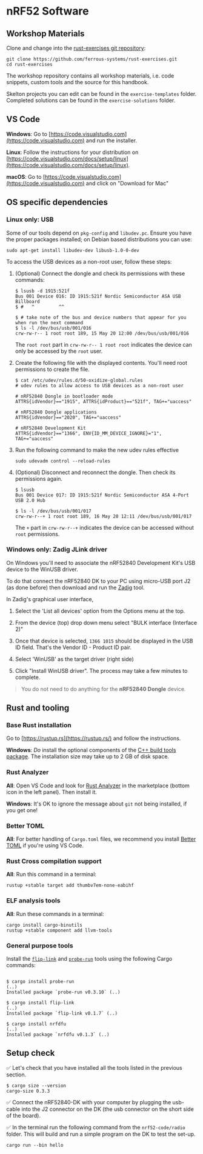 # nRF52 Software

## Workshop Materials

Clone and change into the [rust-exercises git repository](https://github.com/ferrous-systems/rust-exercises):

```console
git clone https://github.com/ferrous-systems/rust-exercises.git
cd rust-exercises
```

The workshop repository contains all workshop materials, i.e. code snippets, custom tools and the source for this handbook.

Skelton projects you can edit can be found in the `exercise-templates` folder. Completed solutions can be found in the `exercise-solutions` folder.

## VS Code

**Windows**: Go to [https://code.visualstudio.com](https://code.visualstudio.com) and run the installer.

**Linux**: Follow the instructions for your distribution on [https://code.visualstudio.com/docs/setup/linux](https://code.visualstudio.com/docs/setup/linux).

**macOS**: Go to [https://code.visualstudio.com](https://code.visualstudio.com) and click on "Download for Mac"

## OS specific dependencies

### Linux only: USB

Some of our tools depend on `pkg-config` and `libudev.pc`. Ensure you have the proper packages installed; on Debian based distributions you can use:

```console
sudo apt-get install libudev-dev libusb-1.0-0-dev
```

To access the USB devices as a non-root user, follow these steps:

1. (Optional) Connect the dongle and check its permissions with these commands:

    ```console
    $ lsusb -d 1915:521f
    Bus 001 Device 016: ID 1915:521f Nordic Semiconductor ASA USB Billboard
    $ #   ^         ^^

    $ # take note of the bus and device numbers that appear for you when run the next command
    $ ls -l /dev/bus/usb/001/016
    crw-rw-r-- 1 root root 189, 15 May 20 12:00 /dev/bus/usb/001/016
    ```

    The `root root` part in `crw-rw-r-- 1 root root` indicates the device can only be accessed by the `root` user.

2. Create the following file with the displayed contents. You'll need root permissions to create the file.

    ```console
    $ cat /etc/udev/rules.d/50-oxidize-global.rules
    # udev rules to allow access to USB devices as a non-root user

    # nRF52840 Dongle in bootloader mode
    ATTRS{idVendor}=="1915", ATTRS{idProduct}=="521f", TAG+="uaccess"

    # nRF52840 Dongle applications
    ATTRS{idVendor}=="2020", TAG+="uaccess"

    # nRF52840 Development Kit
    ATTRS{idVendor}=="1366", ENV{ID_MM_DEVICE_IGNORE}="1", TAG+="uaccess"
    ```

3. Run the following command to make the new udev rules effective

    ```console
    sudo udevadm control --reload-rules
    ```

4. (Optional) Disconnect and reconnect the dongle. Then check its permissions again.

    ```console
    $ lsusb
    Bus 001 Device 017: ID 1915:521f Nordic Semiconductor ASA 4-Port USB 2.0 Hub

    $ ls -l /dev/bus/usb/001/017
    crw-rw-r--+ 1 root root 189, 16 May 20 12:11 /dev/bus/usb/001/017
    ```

    The `+` part in `crw-rw-r--+` indicates the device can be accessed without `root` permissions.

### Windows only: Zadig JLink driver

On Windows you'll need to associate the nRF52840 Development Kit's USB device to the WinUSB driver.

To do that connect the nRF52840 DK to your PC using micro-USB port J2 (as done before) then download and run the [Zadig] tool.

[Zadig]: https://zadig.akeo.ie/

In Zadig's graphical user interface,

1. Select the 'List all devices' option from the Options menu at the top.

2. From the device (top) drop down menu select "BULK interface (Interface 2)"

3. Once that device is selected, `1366 1015` should be displayed in the USB ID field. That's the Vendor ID - Product ID pair.

4. Select 'WinUSB' as the target driver (right side)

5. Click "Install WinUSB driver". The process may take a few minutes to complete.

> You do not need to do anything for the **nRF52840 Dongle** device.

## Rust and tooling

### Base Rust installation

Go to [https://rustup.rs](https://rustup.rs/) and follow the instructions.

**Windows**: *Do* install the optional components of the [C++ build tools package](https://visualstudio.microsoft.com/visual-cpp-build-tools/). The installation size may take up to 2 GB of disk space.

### Rust Analyzer

**All**: Open VS Code and look for [Rust Analyzer](https://marketplace.visualstudio.com/items?itemName=matklad.rust-analyzer) in the marketplace (bottom icon in the left panel). Then install it.

**Windows**: It's OK to ignore the message about `git` not being installed, if you get one!

### Better TOML

**All**: For better handling of `Cargo.toml` files, we recommend you install [Better TOML](https://marketplace.visualstudio.com/items?itemName=bungcip.better-toml) if you're using VS Code.

### Rust Cross compilation support

**All**: Run this command in a terminal:

```console
rustup +stable target add thumbv7em-none-eabihf
```

### ELF analysis tools

**All**: Run these commands in a terminal:

```console
cargo install cargo-binutils
rustup +stable component add llvm-tools
```

### General purpose tools

Install the [`flip-link`](https://crates.io/crates/flip-link) and [`probe-run`](https://crates.io/crates/probe-run) tools using the following Cargo commands:

```console

$ cargo install probe-run
(..)
Installed package `probe-run v0.3.10` (..)

$ cargo install flip-link
(..)
Installed package `flip-link v0.1.7` (..)

$ cargo install nrfdfu
(..)
Installed package `nrfdfu v0.1.3` (..)
```

## Setup check

✅ Let's check that you have installed all the tools listed in the previous section.

```console
$ cargo size --version
cargo-size 0.3.3
```

✅ Connect the nRF52840-DK with your computer by plugging the usb-cable into the J2 connector on the DK (the usb connector on the short side of the board).

✅ In the terminal run the following command from the `nrf52-code/radio` folder. This will build and run a simple program on the DK to test the set-up.

```console
cargo run --bin hello
```

